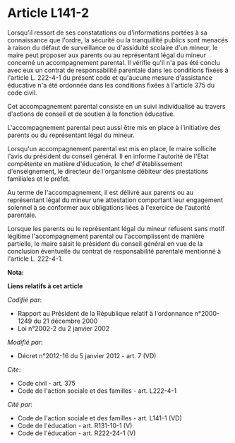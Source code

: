 # Article L141-2

Lorsqu'il ressort de ses constatations ou d'informations portées à sa connaissance que l'ordre, la sécurité ou la
tranquillité publics sont menacés à raison du défaut de surveillance ou d'assiduité scolaire d'un mineur, le maire peut
proposer aux parents ou au représentant légal du mineur concerné un accompagnement parental. Il vérifie qu'il n'a pas été
conclu avec eux un contrat de responsabilité parentale dans les conditions fixées à l'article L. 222-4-1 du présent code et
qu'aucune mesure d'assistance éducative n'a été ordonnée dans les conditions fixées à l'article 375 du code civil. 

Cet accompagnement parental consiste en un suivi individualisé au travers d'actions de conseil et de soutien à la fonction
éducative. 

L'accompagnement parental peut aussi être mis en place à l'initiative des parents ou du représentant légal du mineur. 

Lorsqu'un accompagnement parental est mis en place, le maire sollicite l'avis du président du conseil général. Il en informe
l'autorité de l'Etat compétente en matière d'éducation, le chef d'établissement d'enseignement, le directeur de l'organisme
débiteur des prestations familiales et le préfet. 

Au terme de l'accompagnement, il est délivré aux parents ou au représentant légal du mineur une attestation comportant leur
engagement solennel à se conformer aux obligations liées à l'exercice de l'autorité parentale. 

Lorsque les parents ou le représentant légal du mineur refusent sans motif légitime l'accompagnement parental ou
l'accomplissent de manière partielle, le maire saisit le président du conseil général en vue de la conclusion éventuelle du
contrat de responsabilité parentale mentionné à l'article L. 222-4-1.

**Nota:**



**Liens relatifs à cet article**

_Codifié par_:

  - Rapport au Président de la République relatif à l'ordonnance n°2000-1249 du 21 décembre 2000
  - Loi n°2002-2 du 2 janvier 2002

_Modifié par_:

  - Décret n°2012-16 du 5 janvier 2012 - art. 7 (VD)

_Cite_:

  - Code civil - art. 375
  - Code de l'action sociale et des familles - art. L222-4-1

_Cité par_:

  - Code de l'action sociale et des familles - art. L141-1 (VD)
  - Code de l'éducation - art. R131-10-1 (V)
  - Code de l'éducation - art. R222-24-1 (V)
